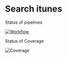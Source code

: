 # Search itunes 

Status of pipelines  

[![Workflow](https://github.com/nselvak/day22giphy/actions/workflows/giphy.yaml/badge.svg)](https://github.com/nselvak/day22giphy/actions/workflows/giphy.yaml)

Status of Coverage

![Coverage](https://wintersong.sgp1.digitaloceanspaces.com/coverage/day22giphy/jacoco.svg)